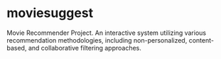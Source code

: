 # moviesuggest
Movie Recommender Project. An interactive system utilizing various recommendation methodologies, including non-personalized, content-based, and collaborative filtering approaches.

